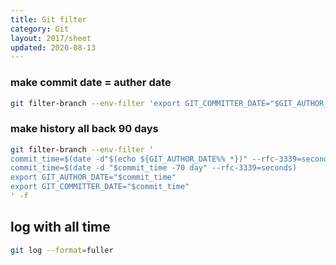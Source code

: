 ```yaml
---
title: Git filter
category: Git
layout: 2017/sheet
updated: 2020-08-13
---
```


### make commit date = auther date

```bash
git filter-branch --env-filter 'export GIT_COMMITTER_DATE="$GIT_AUTHOR_DATE"' -f
```

### make history all back 90 days

```bash
git filter-branch --env-filter '
commit_time=$(date -d"$(echo ${GIT_AUTHOR_DATE%% *})" --rfc-3339=seconds)
commit_time=$(date -d "$commit_time -70 day" --rfc-3339=seconds)
export GIT_AUTHOR_DATE="$commit_time"
export GIT_COMMITTER_DATE="$commit_time"
' -f
```

## log with all time

```bash
git log --format=fuller
```
